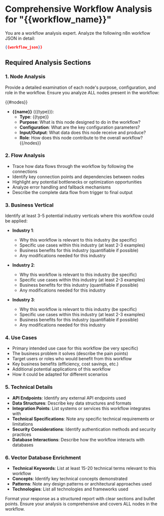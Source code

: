 # Comprehensive Workflow Analysis for "{{workflow_name}}"

You are a workflow analysis expert. Analyze the following n8n workflow JSON in detail:

```json
{{workflow_json}}
```

## Required Analysis Sections

### 1. Node Analysis
Provide a detailed examination of each node's purpose, configuration, and role in the workflow. Ensure you analyze ALL nodes present in the workflow:

{{#nodes}}
- **{{name}}** ({{type}}):
  - **Type**: {{type}}
  - **Purpose**: What is this node designed to do in the workflow?
  - **Configuration**: What are the key configuration parameters?
  - **Input/Output**: What data does this node receive and produce?
  - **Role**: How does this node contribute to the overall workflow?
{{/nodes}}

### 2. Flow Analysis
- Trace how data flows through the workflow by following the connections
- Identify key connection points and dependencies between nodes
- Highlight any potential bottlenecks or optimization opportunities
- Analyze error handling and fallback mechanisms
- Describe the complete data flow from trigger to final output

### 3. Business Vertical
Identify at least 3-5 potential industry verticals where this workflow could be applied:

- **Industry 1**:
  - Why this workflow is relevant to this industry (be specific)
  - Specific use cases within this industry (at least 2-3 examples)
  - Business benefits for this industry (quantifiable if possible)
  - Any modifications needed for this industry

- **Industry 2**:
  - Why this workflow is relevant to this industry (be specific)
  - Specific use cases within this industry (at least 2-3 examples)
  - Business benefits for this industry (quantifiable if possible)
  - Any modifications needed for this industry

- **Industry 3**:
  - Why this workflow is relevant to this industry (be specific)
  - Specific use cases within this industry (at least 2-3 examples)
  - Business benefits for this industry (quantifiable if possible)
  - Any modifications needed for this industry

### 4. Use Cases
- Primary intended use case for this workflow (be very specific)
- The business problem it solves (describe the pain points)
- Target users or roles who would benefit from this workflow
- Key business benefits (efficiency, cost savings, etc.)
- Additional potential applications of this workflow
- How it could be adapted for different scenarios

### 5. Technical Details
- **API Endpoints**: Identify any external API endpoints used
- **Data Structures**: Describe key data structures and formats
- **Integration Points**: List systems or services this workflow integrates with
- **Technical Specifications**: Note any specific technical requirements or limitations
- **Security Considerations**: Identify authentication methods and security practices
- **Database Interactions**: Describe how the workflow interacts with databases

### 6. Vector Database Enrichment
- **Technical Keywords**: List at least 15-20 technical terms relevant to this workflow
- **Concepts**: Identify key technical concepts demonstrated
- **Patterns**: Note any design patterns or architectural approaches used
- **Technologies**: List all technologies and frameworks used

Format your response as a structured report with clear sections and bullet points. Ensure your analysis is comprehensive and covers ALL nodes in the workflow.
